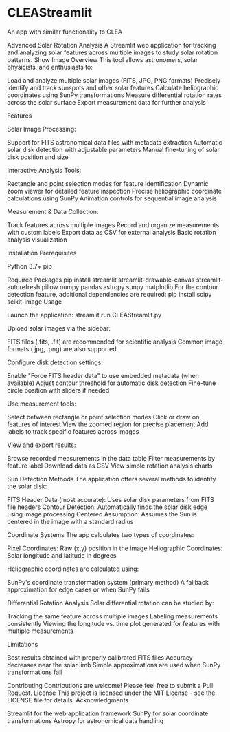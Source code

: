 # CLEAStreamlit
An app with similar functionality to CLEA

Advanced Solar Rotation Analysis
A Streamlit web application for tracking and analyzing solar features across multiple images to study solar rotation patterns.
Show Image
Overview
This tool allows astronomers, solar physicists, and enthusiasts to:

Load and analyze multiple solar images (FITS, JPG, PNG formats)
Precisely identify and track sunspots and other solar features
Calculate heliographic coordinates using SunPy transformations
Measure differential rotation rates across the solar surface
Export measurement data for further analysis

Features

Solar Image Processing:

Support for FITS astronomical data files with metadata extraction
Automatic solar disk detection with adjustable parameters
Manual fine-tuning of solar disk position and size


Interactive Analysis Tools:

Rectangle and point selection modes for feature identification
Dynamic zoom viewer for detailed feature inspection
Precise heliographic coordinate calculations using SunPy
Animation controls for sequential image analysis


Measurement & Data Collection:

Track features across multiple images
Record and organize measurements with custom labels
Export data as CSV for external analysis
Basic rotation analysis visualization



Installation
Prerequisites

Python 3.7+
pip

Required Packages
pip install streamlit streamlit-drawable-canvas streamlit-autorefresh pillow numpy pandas astropy sunpy matplotlib
For the contour detection feature, additional dependencies are required:
pip install scipy scikit-image
Usage

Launch the application:
streamlit run CLEAStreamlit.py

Upload solar images via the sidebar:

FITS files (.fits, .fit) are recommended for scientific analysis
Common image formats (.jpg, .png) are also supported


Configure disk detection settings:

Enable "Force FITS header data" to use embedded metadata (when available)
Adjust contour threshold for automatic disk detection
Fine-tune circle position with sliders if needed


Use measurement tools:

Select between rectangle or point selection modes
Click or draw on features of interest
View the zoomed region for precise placement
Add labels to track specific features across images


View and export results:

Browse recorded measurements in the data table
Filter measurements by feature label
Download data as CSV
View simple rotation analysis charts



Sun Detection Methods
The application offers several methods to identify the solar disk:

FITS Header Data (most accurate): Uses solar disk parameters from FITS file headers
Contour Detection: Automatically finds the solar disk edge using image processing
Centered Assumption: Assumes the Sun is centered in the image with a standard radius

Coordinate Systems
The app calculates two types of coordinates:

Pixel Coordinates: Raw (x,y) position in the image
Heliographic Coordinates: Solar longitude and latitude in degrees

Heliographic coordinates are calculated using:

SunPy's coordinate transformation system (primary method)
A fallback approximation for edge cases or when SunPy fails

Differential Rotation Analysis
Solar differential rotation can be studied by:

Tracking the same feature across multiple images
Labeling measurements consistently
Viewing the longitude vs. time plot generated for features with multiple measurements

Limitations

Best results obtained with properly calibrated FITS files
Accuracy decreases near the solar limb
Simple approximations are used when SunPy transformations fail

Contributing
Contributions are welcome! Please feel free to submit a Pull Request.
License
This project is licensed under the MIT License - see the LICENSE file for details.
Acknowledgments

Streamlit for the web application framework
SunPy for solar coordinate transformations
Astropy for astronomical data handling
